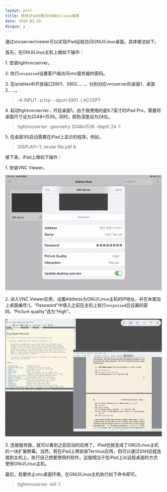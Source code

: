 ```yaml
---
layout: post
title: 使用iPad远程访问GNU/Linux桌面
date: 2020-02-20
disqus: y
---
```


通过vncserver/viewer可以实现iPad远程访问GNU/Linux桌面。具体做法如下。

首先，在GNU/Linux主机上做如下操作：

1\. 安装tightvncserver。

2\. 执行`vncpasswd`设置客户端访问vnc服务器的密码。

3\. 在iptables中开放端口5901、5902……，分别对应vncserver的桌面1、桌面2……。

> \-A INPUT -p tcp --dport 5901 -j ACCEPT

4\. 起动tightvncserver，开启桌面1。由于我使用的是9.7英寸的iPad Pro，需要将桌面尺寸设为2048×1536。同时，颜色深度设为24位。

> tightvncserver -geometry 2048x1536 -depth 24 :1

5\. 在桌面1内启动需要在iPad上显示的程序。例如，

> DISPLAY=:1; okular file.pdf &

接下来，iPad上做如下操作：

1\. 安装VNC Viewer。

![](/figures/p69869820.jpg)

2\. 进入VNC Viewer应用，设置Address为GNU/Linux主机的IP地址，并在末尾加上桌面编号:1。“Password”中填入之前在主机上执行`vncpasswd`后设置的密码`。`“Picture quality”选为“High”。

![](/figures/p69869821.jpg)

3\. 连接服务器，就可以看到之前启动的应用了。iPad也就变成了GNU/Linux主机的一块扩展屏幕。当然，若在iPad上再安装Termius应用，则可以通过SSH远程连接到主机上，执行自己想要使用的软件。这就相当于在iPad上以远程桌面的方式使用GNU/Linux主机。

最后，若要终止vnc桌面环境，在GNU/Linux主机执行如下命令即可。

> tightvncserver -kill :1
